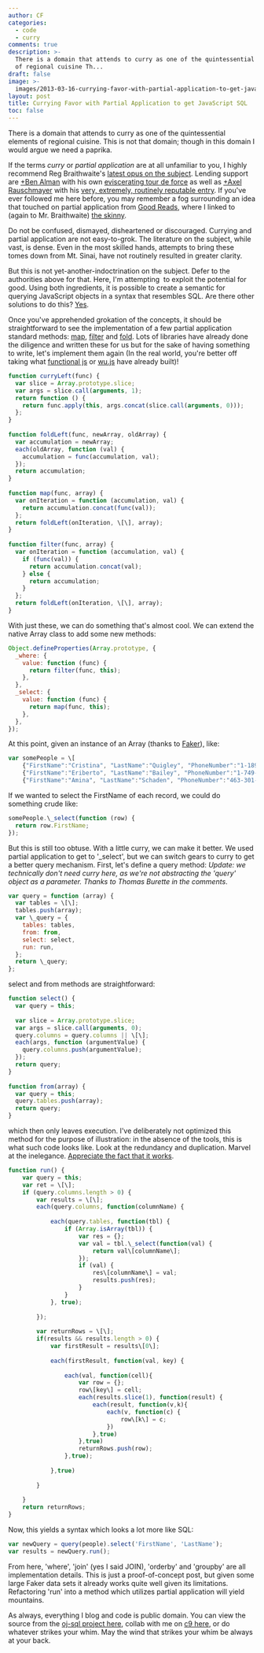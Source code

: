 ```yaml
---
author: CF
categories:
  - code
  - curry
comments: true
description: >-
  There is a domain that attends to curry as one of the quintessential elements
  of regional cuisine Th...
draft: false
image: >-
  images/2013-03-16-currying-favor-with-partial-application-to-get-java-script-sql.jpeg
layout: post
title: Currying Favor with Partial Application to get JavaScript SQL
toc: false
---
```

    
There is a domain that attends to curry as one of the quintessential elements of regional cuisine. This is not that domain; though in this domain I would argue we need a paprika.    
    
If the terms _curry_ or _partial application_ are at all unfamiliar to you, I highly recommend Reg Braithwaite's [latest opus on the subject](http://raganwald.com/2013/03/07/currying-and-partial-application.html). Lending support are [+Ben Alman](http://plus.google.com/112487099551149077731) with his own [eviscerating tour de force](http://benalman.com/news/2012/09/partial-application-in-javascript/) as well as [+Axel Rauschmayer](http://plus.google.com/110516491705475800224) with his [very, extremely, routinely reputable entry](http://www.2ality.com/2011/09/currying-vs-part-eval.html). If you've ever followed me here before, you may remember a fog surrounding an idea that touched on partial application from [Good Reads](http://hiking.luddites.me/2013/01/good-reads.html), where I linked to (again to Mr. Braithwaite) [the skinny](https://github.com/raganwald/homoiconic/blob/master/2013/01/practical-applications-of-partial-application.md).    
    
Do not be confused, dismayed, disheartened or discouraged. Currying and partial application are not easy-to-grok. The literature on the subject, while vast, is dense. Even in the most skilled hands, attempts to bring these tomes down from Mt. Sinai, have not routinely resulted in greater clarity.    
    
But this is not yet-another-indoctrination on the subject. Defer to the authorities above for that. Here, I'm attempting  to exploit the potential for good. Using both ingredients, it is possible to create a semantic for querying JavaScript objects in a syntax that resembles SQL. Are there other solutions to do this? [Yes](https://plus.google.com/108988276571177665337/posts/ahm5G625Vix).    
    
Once you've apprehended grokation of the concepts, it should be straightforward to see the implementation of a few partial application standard methods: [map](<http://en.wikipedia.org/wiki/Map_(higher-order_function)>), [filter](<http://en.wikipedia.org/wiki/Filter_(higher-order_function)>) and [fold](<http://en.wikipedia.org/wiki/Fold_(higher-order_function)>). Lots of libraries have already done the diligence and written these for us but for the sake of having something to write, let's implement them again (In the real world, you're better off taking what [functional js](http://osteele.com/sources/javascript/functional/) or [wu.js](http://fitzgen.github.com/wu.js) have already built)!    
    
```js    
function curryLeft(func) {    
  var slice = Array.prototype.slice;    
  var args = slice.call(arguments, 1);    
  return function () {    
    return func.apply(this, args.concat(slice.call(arguments, 0)));    
  };    
}    
    
function foldLeft(func, newArray, oldArray) {    
  var accumulation = newArray;    
  each(oldArray, function (val) {    
    accumulation = func(accumulation, val);    
  });    
  return accumulation;    
}    
    
function map(func, array) {    
  var onIteration = function (accumulation, val) {    
    return accumulation.concat(func(val));    
  };    
  return foldLeft(onIteration, \[\], array);    
}    
    
function filter(func, array) {    
  var onIteration = function (accumulation, val) {    
    if (func(val)) {    
      return accumulation.concat(val);    
    } else {    
      return accumulation;    
    }    
  };    
  return foldLeft(onIteration, \[\], array);    
}    
```    
    
With just these, we can do something that's almost cool. We can extend the native Array class to add some new methods:    
    
```js    
Object.defineProperties(Array.prototype, {    
  _where: {    
    value: function (func) {    
      return filter(func, this);    
    },    
  },    
  _select: {    
    value: function (func) {    
      return map(func, this);    
    },    
  },    
});    
```    
    
At this point, given an instance of an Array (thanks to [Faker](https://github.com/marak/Faker.js/)), like:    
    
```js    
var somePeople = \[    
    {"FirstName":"Cristina", "LastName":"Quigley", "PhoneNumber":"1-189-868-2830", "Email":"Imelda@lourdes.ca", "Id":0},    
    {"FirstName":"Eriberto", "LastName":"Bailey", "PhoneNumber":"1-749-549-2050 x36612", "Email":"Pamela\_Gaylord@ludie.net", "Id":1},    
    {"FirstName":"Amina", "LastName":"Schaden", "PhoneNumber":"463-301-9579 x9511", "Email":"Conner\_Gusikowski@jolie.tv", "Id":2}\];    
```    
    
If we wanted to select the FirstName of each record, we could do something crude like:    
    
```js    
somePeople.\_select(function (row) {    
  return row.FirstName;    
});    
```    
    
But this is still too obtuse. With a little curry, we can make it better. We used partial application to get to '\_select', but we can switch gears to curry to get a better query mechanism. First, let's define a query method: _Update: we technically don't need curry here, as we're not abstracting the 'query' object as a parameter. Thanks to Thomas Burette in the comments_.    
    
```js    
var query = function (array) {    
  var tables = \[\];    
  tables.push(array);    
  var \_query = {    
    tables: tables,    
    from: from,    
    select: select,    
    run: run,    
  };    
  return \_query;    
};    
```    
    
select and from methods are straightforward:    
    
```js    
function select() {    
  var query = this;    
    
  var slice = Array.prototype.slice;    
  var args = slice.call(arguments, 0);    
  query.columns = query.columns || \[\];    
  each(args, function (argumentValue) {    
    query.columns.push(argumentValue);    
  });    
  return query;    
}    
    
function from(array) {    
  var query = this;    
  query.tables.push(array);    
  return query;    
}    
```    
    
which then only leaves execution. I've deliberately not optimized this method for the purpose of illustration: in the absence of the tools, this is what such code looks like. Look at the redundancy and duplication. Marvel at the inelegance. [Appreciate the fact that it works](http://prog21.dadgum.com/169.html).    
    
```js    
function run() {    
    var query = this;    
    var ret = \[\];    
    if (query.columns.length > 0) {    
        var results = \[\];    
        each(query.columns, function(columnName) {    
    
            each(query.tables, function(tbl) {    
                if (Array.isArray(tbl)) {    
                    var res = {};    
                    var val = tbl.\_select(function(val) {    
                        return val\[columnName\];    
                    });    
                    if (val) {    
                        res\[columnName\] = val;    
                        results.push(res);    
                    }    
                }    
            }, true);    
    
        });    
    
        var returnRows = \[\];    
        if(results && results.length > 0) {    
            var firstResult = results\[0\];    
    
            each(firstResult, function(val, key) {    
    
                each(val, function(cell){    
                    var row = {};    
                    row\[key\] = cell;    
                    each(results.slice(1), function(result) {    
                        each(result, function(v,k){    
                            each(v, function(c) {    
                                row\[k\] = c;    
                            })    
                        },true)    
                    },true)    
                    returnRows.push(row);    
                },true);    
    
            },true)    
    
        }    
    
    }    
    return returnRows;    
}    
```    
    
Now, this yields a syntax which looks a lot more like SQL:    
    
```js    
var newQuery = query(people).select('FirstName', 'LastName');    
var results = newQuery.run();    
```    
    
From here, 'where', 'join' (yes I said JOIN), 'orderby' and 'groupby' are all implementation details. This is just a proof-of-concept post, but given some large Faker data sets it already works quite well given its limitations. Refactoring 'run' into a method which utilizes partial application will yield mountains.    
    
As always, everything I blog and code is public domain. You can view the source from the [oj-sql project here](https://github.com/somecallmechief/oj-sql), collab with me on [c9 here](https://c9.io/somecallmechief/oj-sql), or do whatever strikes your whim. May the wind that strikes your whim be always at your back.    

